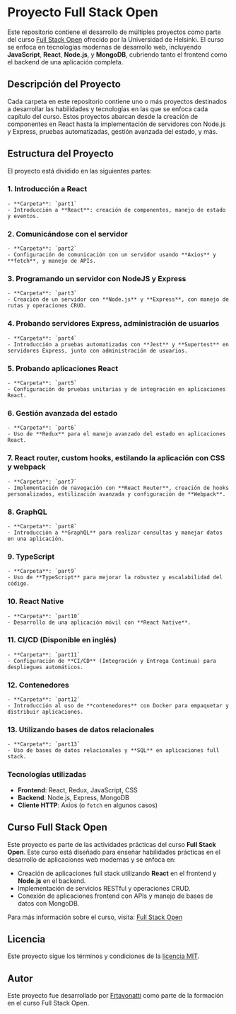# Proyecto Full Stack Open

Este repositorio contiene el desarrollo de múltiples proyectos como parte del curso [Full Stack Open](https://fullstackopen.com/es/) ofrecido por la Universidad de Helsinki. El curso se enfoca en tecnologías modernas de desarrollo web, incluyendo **JavaScript**, **React**, **Node.js**, y **MongoDB**, cubriendo tanto el frontend como el backend de una aplicación completa.

## Descripción del Proyecto

Cada carpeta en este repositorio contiene uno o más proyectos destinados a desarrollar las habilidades y tecnologías en las que se enfoca cada capítulo del curso. Estos proyectos abarcan desde la creación de componentes en React hasta la implementación de servidores con Node.js y Express, pruebas automatizadas, gestión avanzada del estado, y más.

## Estructura del Proyecto

El proyecto está dividido en las siguientes partes:

<!-- ### 0. Fundamentos de las aplicaciones web
    - **Carpeta**: `part0`
    - Introducción a los fundamentos de las aplicaciones web, HTTP, y manejo básico de archivos. -->

### 1. Introducción a React

    - **Carpeta**: `part1`
    - Introducción a **React**: creación de componentes, manejo de estado y eventos.

### 2. Comunicándose con el servidor

    - **Carpeta**: `part2`
    - Configuración de comunicación con un servidor usando **Axios** y **fetch**, y manejo de APIs.

### 3. Programando un servidor con NodeJS y Express

    - **Carpeta**: `part3`
    - Creación de un servidor con **Node.js** y **Express**, con manejo de rutas y operaciones CRUD.

### 4. Probando servidores Express, administración de usuarios

    - **Carpeta**: `part4`
    - Introducción a pruebas automatizadas con **Jest** y **Supertest** en servidores Express, junto con administración de usuarios.

### 5. Probando aplicaciones React

    - **Carpeta**: `part5`
    - Configuración de pruebas unitarias y de integración en aplicaciones React.

### 6. Gestión avanzada del estado

    - **Carpeta**: `part6`
    - Uso de **Redux** para el manejo avanzado del estado en aplicaciones React.

### 7. React router, custom hooks, estilando la aplicación con CSS y webpack

    - **Carpeta**: `part7`
    - Implementación de navegación con **React Router**, creación de hooks personalizados, estilización avanzada y configuración de **Webpack**.

### 8. GraphQL

    - **Carpeta**: `part8`
    - Introducción a **GraphQL** para realizar consultas y manejar datos en una aplicación.

### 9. TypeScript

    - **Carpeta**: `part9`
    - Uso de **TypeScript** para mejorar la robustez y escalabilidad del código.

### 10. React Native

    - **Carpeta**: `part10`
    - Desarrollo de una aplicación móvil con **React Native**.

### 11. CI/CD (Disponible en inglés)

    - **Carpeta**: `part11`
    - Configuración de **CI/CD** (Integración y Entrega Continua) para despliegues automáticos.

### 12. Contenedores

    - **Carpeta**: `part12`
    - Introducción al uso de **contenedores** con Docker para empaquetar y distribuir aplicaciones.

### 13. Utilizando bases de datos relacionales

    - **Carpeta**: `part13`
    - Uso de bases de datos relacionales y **SQL** en aplicaciones full stack.

### Tecnologías utilizadas

- **Frontend**: React, Redux, JavaScript, CSS
- **Backend**: Node.js, Express, MongoDB
- **Cliente HTTP**: Axios (o `fetch` en algunos casos)

## Curso Full Stack Open

Este proyecto es parte de las actividades prácticas del curso **Full Stack Open**. Este curso está diseñado para enseñar habilidades prácticas en el desarrollo de aplicaciones web modernas y se enfoca en:

- Creación de aplicaciones full stack utilizando **React** en el frontend y **Node.js** en el backend.
- Implementación de servicios RESTful y operaciones CRUD.
- Conexión de aplicaciones frontend con APIs y manejo de bases de datos con MongoDB.

Para más información sobre el curso, visita: [Full Stack Open](https://fullstackopen.com/es/)

## Licencia

Este proyecto sigue los términos y condiciones de la [licencia MIT](LICENSE).

## Autor

Este proyecto fue desarrollado por [Frtavonatti](https://github.com/Frtavonatti) como parte de la formación en el curso Full Stack Open.

